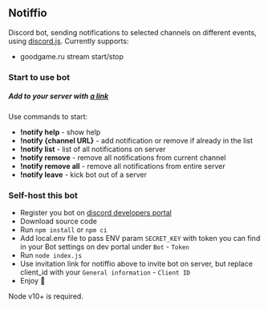 ## Notiffio

Discord bot, sending notifications to selected channels on different events, using [discord.js](https://github.com/discordjs). Currently supports:
- goodgame.ru stream start/stop

### Start to use bot

##### Add to your server with [a link](https://discordapp.com/oauth2/authorize?&client_id=552560239304507403&scope=bot&permissions=256064)

Use commands to start:
- **!notify help** - show help
- **!notify {channel URL}** - add notification or remove if already in the list
- **!notify list** - list of all notifications on server
- **!notify remove** - remove all notifications from current channel
- **!notify remove all** - remove all notifications from entire server
- **!notify leave** - kick bot out of a server

### Self-host this bot

- Register you bot on [discord developers portal](https://discordapp.com/developers/applications)
- Download source code
- Run `npm install` or `npm ci`
- Add local.env file to pass ENV param `SECRET_KEY` with token you can find in your Bot settings on dev portal under `Bot` - `Token`
- Run `node index.js`
- Use invitation link for notiffio above to invite bot on server, but replace client_id with your `General information` - `Client ID`
- Enjoy 🤖

Node v10+ is required.
